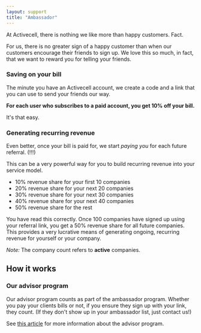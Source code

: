 ```yaml
---
layout: support
title: "Ambassador"
---
```


At Activecell, there is nothing we like more than happy customers. Fact.

For us, there is no greater sign of a happy customer than when our customers encourage their friends to sign up. We love this so much, in fact, that we want to reward you for telling your friends.

### Saving on your bill

The minute you have an Activecell account, we create a code and a link that you can use to send your friends our way.

**For each user who subscribes to a paid account, you get 10% off your bill.**

It's that easy.

### Generating recurring revenue

Even better, once your bill is paid for, we start *paying you* for each future referral. (!!!)

This can be a very powerful way for you to build recurring revenue into your service model.

* 10% revenue share for your first 10 companies
* 20% revenue share for your next 20 companies
* 30% revenue share for your next 30 companies
* 40% revenue share for your next 40 companies
* 50% revenue share for the rest

You have read this correctly. Once 100 companies have signed up using your referral link, you get a 50% revenue share for all future companies. This provides a very lucrative means of generating ongoing, recurring revenue for yourself or your company.

_Note:_ The company count refers to **active** companies.

## How it works

### Our advisor program

Our advisor program counts as part of the ambassador program. Whether you pay your clients bills or not, if you ensure they sign up with your link, they count. (If they don't show up in your ambassador list, just contact us!)

See [this article]() for more information about the advisor program.